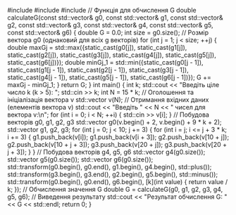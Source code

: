 #include <iostream>
#include <vector>
#include <algorithm>
// Функція для обчислення G
double calculateG(const std::vector<int>& g0, const std::vector<int>& g1, const std::vector<int>& g2, const std::vector<int>& g3, const std::vector<int>& g4, const std::vector<int>& g5, const std::vector<int>& g6) {
    double G = 0.0;
    int size = g0.size(); // Розмір вектора g0 (однаковий для всіх g векторів)
    for (int j = 1; j < size; ++j) {
        double maxGj = std::max({static_cast<double>(g0[j]), static_cast<double>(g1[j]), static_cast<double>(g2[j]), static_cast<double>(g3[j]), static_cast<double>(g4[j]), static_cast<double>(g5[j]), static_cast<double>(g6[j])});
        double minGj_1 = std::min({static_cast<double>(g0[j - 1]), static_cast<double>(g1[j - 1]), static_cast<double>(g2[j - 1]), static_cast<double>(g3[j - 1]), static_cast<double>(g4[j - 1]), static_cast<double>(g5[j - 1]), static_cast<double>(g6[j - 1])});
        G += maxGj - minGj_1;
    }
    return G;
}
int main() {
    int k;
    std::cout << "Введіть ціле число k (k > 5): ";
    std::cin >> k;
    int N = 15 * k;
    // Оголошення та ініціалізація вектора v
    std::vector<int> v(N);
    // Отримання вхідних даних (елементів вектора v)
    std::cout << "Введіть " << N << " чисел для вектора v:\n";
    for (int i = 0; i < N; ++i) {
        std::cin >> v[i];
    }
    // Побудова векторів g0, g1, g2, g3
    std::vector<int> g0(v.begin() + 2, v.begin() + 9 * k + 2);
    std::vector<int> g1, g2, g3;
    for (int j = 0; j < 10; j += 3) {
        for (int i = j; i <= j + 3 * k; i += 3) {
            g1.push_back(v[i]);
            g1.push_back(v[i + 3]);
            g2.push_back(v[10 + j]);
            g2.push_back(v[10 + j + 3]);
            g3.push_back(v[20 + j]);
            g3.push_back(v[20 + j + 3]);
        }
    }
    // Побудова векторів g4, g5, g6
    std::vector<int> g4(g0.size());
    std::vector<int> g5(g0.size());
    std::vector<int> g6(g0.size());
    std::transform(g0.begin(), g0.end(), g1.begin(), g4.begin(), std::plus<int>());
    std::transform(g3.begin(), g3.end(), g2.begin(), g5.begin(), std::minus<int>());
    std::transform(g0.begin(), g0.end(), g6.begin(), [k](int value) { return value / k; });
    // Обчислення значення G
    double G = calculateG(g0, g1, g2, g3, g4, g5, g6);
    // Виведення результату
    std::cout << "Результат обчислення G: " << G << std::endl;
    return 0;
}
